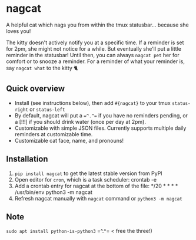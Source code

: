 # nagcat

A helpful cat which nags you from within the tmux statusbar... because she loves you!

The kitty doesn't actively notify you at a specific time. If a reminder is set for 2pm, she might not notice for a while. But eventually she'll put a little reminder in the statusbar! Until then, you can always `nagcat pet` her for comfort or to snooze a reminder. For a reminder of what your reminder is, say `nagcat what` to the kitty 🐈


## Quick overview
* Install (see instructions below), then add `#{nagcat}` to your tmux `status-right` or `status-left`
* By default, nagcat will put a `=^.^=` if you have no reminders pending, or a [!!!] if you should drink water (once per day at 2pm).
* Customizable with simple JSON files. Currently supports multiple daily reminders at customizable time.
* Customizable cat face, name, and pronouns!


## Installation
1. `pip install nagcat` to get the latest stable version from PyPI
1. Open editor for `cron`, which is a task scheduler:
    crontab -e
1. Add a crontab entry for nagcat at the bottom of the file:
    */20 * * * * /usr/bin/env python3 -m nagcat
1. Refresh nagcat manually with `nagcat` command or `python3 -m nagcat`

## Note
`sudo apt install python-is-python3` =^.^= < free the three!)
